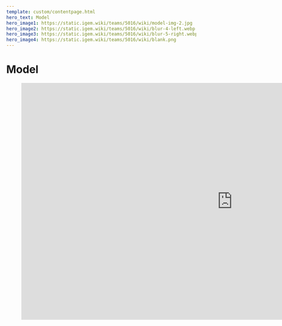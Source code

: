 ```yaml
---
template: custom/contentpage.html
hero_text: Model
hero_image1: https://static.igem.wiki/teams/5016/wiki/model-img-2.jpg
hero_image2: https://static.igem.wiki/teams/5016/wiki/blur-4-left.webp
hero_image3: https://static.igem.wiki/teams/5016/wiki/blur-5-right.webp
hero_image4: https://static.igem.wiki/teams/5016/wiki/blank.png
---
```

# Model
<figure>
<iframe title="MunichBioinformatics: Sepia Architecture Explainer (2023) [English]" width="1120" height="630" src="https://video.igem.org/videos/embed/d95b8649-d967-484b-9921-f1fc73a858fc" frameborder="0" allowfullscreen="" sandbox="allow-same-origin allow-scripts allow-popups"></iframe>
</figure>